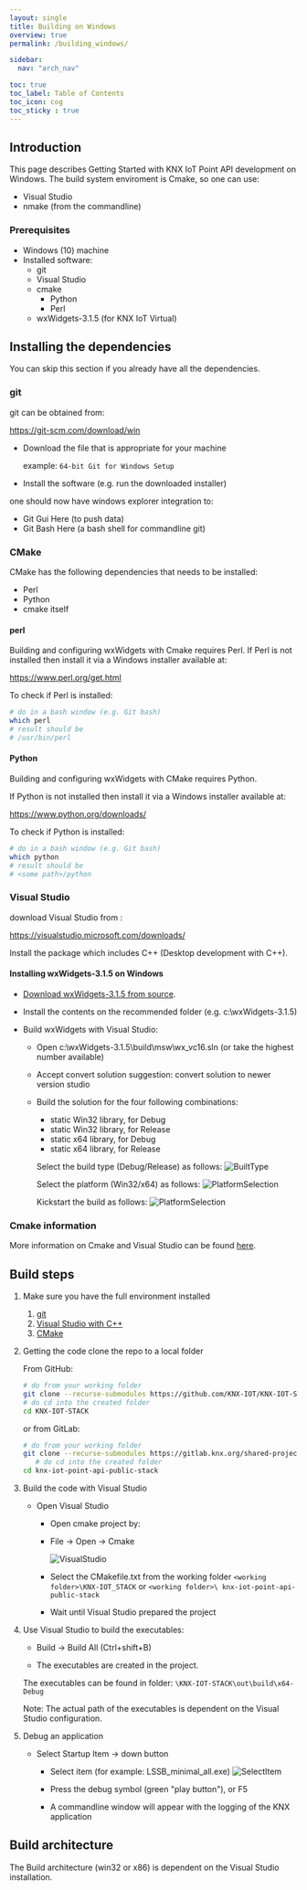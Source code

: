 ```yaml
---
layout: single
title: Building on Windows
overview: true
permalink: /building_windows/

sidebar:
  nav: "arch_nav"

toc: true
toc_label: Table of Contents
toc_icon: cog
toc_sticky : true
---
```


## Introduction

This page describes Getting Started with KNX IoT Point API development on Windows.
The build system enviroment is Cmake, so one can use:

- Visual Studio
- nmake (from the commandline)

### Prerequisites 

- Windows (10) machine
- Installed software:
  - git
  - Visual Studio
  - cmake
    - Python 
    - Perl 
  - wxWidgets-3.1.5 (for KNX IoT Virtual)
  
## Installing the dependencies

You can skip this section if you already have all the dependencies.

### git

git can be obtained from:

https://git-scm.com/download/win

- Download the file that is appropriate for your machine

  example: `64-bit Git for Windows Setup`
- Install the software (e.g. run the downloaded installer)

one should now have windows explorer integration to:

- Git Gui Here (to push data)
- Git Bash Here (a bash shell for commandline git)

### CMake

CMake has the following dependencies that needs to be installed:
- Perl 
- Python 
- cmake itself

#### perl

Building and configuring wxWidgets with Cmake requires Perl.
If Perl is not installed then install it via a Windows installer available at:

https://www.perl.org/get.html

To check if Perl is installed:

```bash
# do in a bash window (e.g. Git bash)
which perl
# result should be
# /usr/bin/perl
```

#### Python 

Building and configuring wxWidgets with CMake requires Python. 

If Python is not installed then install it via a Windows installer available at:

https://www.python.org/downloads/

To check if Python is installed:

```bash
# do in a bash window (e.g. Git bash)
which python
# result should be
# <some path>/python
```

### Visual Studio

download Visual Studio from :

https://visualstudio.microsoft.com/downloads/

Install the package which includes C++ (Desktop development with C++).

#### Installing wxWidgets-3.1.5 on Windows

- [Download wxWidgets-3.1.5 from source](https://github.com/wxWidgets/wxWidgets/releases/download/v3.1.5/wxWidgets-3.1.5.zip).
- Install the contents on the recommended folder (e.g. c:\wxWidgets-3.1.5)
- Build wxWidgets with Visual Studio:
  
  - Open c:\wxWidgets-3.1.5\build\msw\wx_vc16.sln (or take the highest number available)
  - Accept convert solution suggestion: convert solution to newer version studio
  - Build the solution for the four following combinations:
    - static Win32 library, for Debug
    - static Win32 library, for Release
    - static x64 library, for Debug
    - static x64 library, for Release

    Select the build type (Debug/Release) as follows:
    ![BuiltType](/assets/images/vs_build_type_selection.png)

    Select the platform (Win32/x64) as follows:
    ![PlatformSelection](/assets/images/vs_platform_selection.png)

    Kickstart the build as follows:
    ![PlatformSelection](/assets/images/vs_build.png)

### Cmake information

More information on Cmake and Visual Studio can be found [here](https://docs.microsoft.com/en-us/cpp/build/cmake-projects-in-visual-studio?view=msvc-170).

## Build steps

1. Make sure you have the full environment installed
   1. [git](#git)
   2. [Visual Studio with C++](#VisualStudio)
   3. [CMake](#CMake)

2. Getting the code
   clone the repo to a local folder

   From GitHub:

   ```bash
   # do from your working folder
   git clone --recurse-submodules https://github.com/KNX-IOT/KNX-IOT-STACK.git
   # do cd into the created folder
   cd KNX-IOT-STACK
   ```

   or from GitLab:

   ```bash
   # do from your working folder
   git clone --recurse-submodules https://gitlab.knx.org/shared-projects/knx-iot-point-api-public-stack.git
      # do cd into the created folder
   cd knx-iot-point-api-public-stack
   ```

3. Build the code with Visual Studio

   - Open Visual Studio
     - Open cmake project by:

     - File -&gt; Open -&gt; Cmake

       ![VisualStudio](/assets/images/visualstudio-cmake.png)

     - Select the CMakefile.txt from the working folder `<working folder>\KNX-IOT_STACK` or  `<working folder>\ knx-iot-point-api-public-stack`
     - Wait until Visual Studio prepared the project

4. Use Visual Studio to build the executables:

   - Build -&gt; Build All (Ctrl+shift+B)

   - The executables are created in the project.

    The executables can be found in folder:
    `\KNX-IOT-STACK\out\build\x64-Debug`

    Note: The actual path of the executables is dependent on the Visual Studio configuration.

5. Debug an application

   - Select Startup Item -&gt; down button
     - Select item (for example: LSSB_minimal_all.exe)
      ![SelectItem](/assets/images/vs_select_startup.png)

     - Press the debug symbol (green "play button"), or F5
     - A commandline window will appear with the logging of the KNX application

## Build architecture

The Build architecture (win32 or x86) is dependent on the Visual Studio installation.
